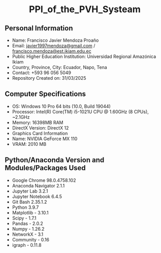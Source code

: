 # <p align="center">PPI_of_the_PVH_Systeam</p>

## Personal Information

* Name: Francisco Javier Mendoza Proaño
* Email: javier1997mendoza@gmail.com / francisco.mendoza@est.ikiam.edu.ec
* Public Higher Education Institution: Universidad Regional Amazónica Ikiam
* Country, Province, City: Ecuador, Napo, Tena
* Contact: +593 96 056 5049
* Repository Created on: 31/03/2025

## Computer Specifications

* OS: Windows 10 Pro 64 bits (10.0, Build 19044)
* Processor: Intel(R) Core(TM) i5-1021U CPU @ 1.60GHz (8 CPUs), ~2.1GHz
* Memory: 16398MB RAM
* DirectX Version: DirectX 12
* Graphics Card Information
* Name: NVIDIA GeForce MX 110
* VRAM: 2010 MB

## Python/Anaconda Version and Modules/Packages Used

* Google Chrome 98.0.4758.102
* Anaconda Navigator 2.1.1
* Jupyter Lab 3.2.1
* Jupyter Notebook 6.4.5
* Git Bash 2.35.1.2
* Python 3.9.7
* Matplotlib - 3.10.1
* Scipy - 1.7.1
* Pandas - 2.0.2
* Numpy - 1.26.2
* NetworkX - 3.1
* Community - 0.16
* igraph - 0.11.8
